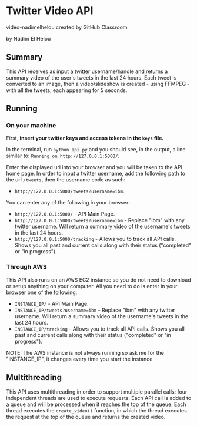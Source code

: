# Twitter Video API
video-nadimelhelou created by GitHub Classroom

by Nadim El Helou

## Summary
This API receives as input a twitter username/handle and returns a summary video of the user's tweets in the last 24 hours. Each tweet is converted to an image, then a video/slideshow is created - using FFMPEG - with all the tweets, each appearing for 5 seconds.

## Running
### On your machine
First, **insert your twitter keys and access tokens in the `keys` file.**

In the terminal, run `python api.py` and you should see, in the output, a line similar to: `Running on http://127.0.0.1:5000/`.

Enter the displayed url into your browser and you will be taken to the API home page. In order to input a twitter username, add the following path to the url `/tweets`, then the username code as such:
* `http://127.0.0.1:5000/tweets?username=ibm`.

You can enter any of the following in your browser:
* `http://127.0.0.1:5000/` - API Main Page.
* `http://127.0.0.1:5000/tweets?username=ibm` - Replace "ibm" with any twitter username. Will return a summary video of the username's tweets in the last 24 hours.
* `http://127.0.0.1:5000/tracking` - Allows you to track all API calls. Shows you all past and current calls along with their status ("completed" or "in progress").

### Through AWS
This API also runs on an AWS EC2 instance so you do not need to download or setup anything on your computer. All you need to do is enter in your browser one of the following:
* `INSTANCE_IP/` - API Main Page.
* `INSTANCE_IP/tweets?username=ibm` - Replace "ibm" with any twitter username. Will return a summary video of the username's tweets in the last 24 hours.
* `INSTANCE_IP/tracking` - Allows you to track all API calls. Shows you all past and current calls along with their status ("completed" or "in progress").

NOTE: The AWS instance is not always running so ask me for the "INSTANCE_IP", it changes every time you start the instance.

## Multithreading
This API uses multithreading in order to support multiple parallel calls: four independent threads are used to execute requests. Each API call is added to a queue and will be processed when it reaches the top of the queue. Each thread executes the `create_video()` function, in which the thread executes the request at the top of the queue and returns the created video.
